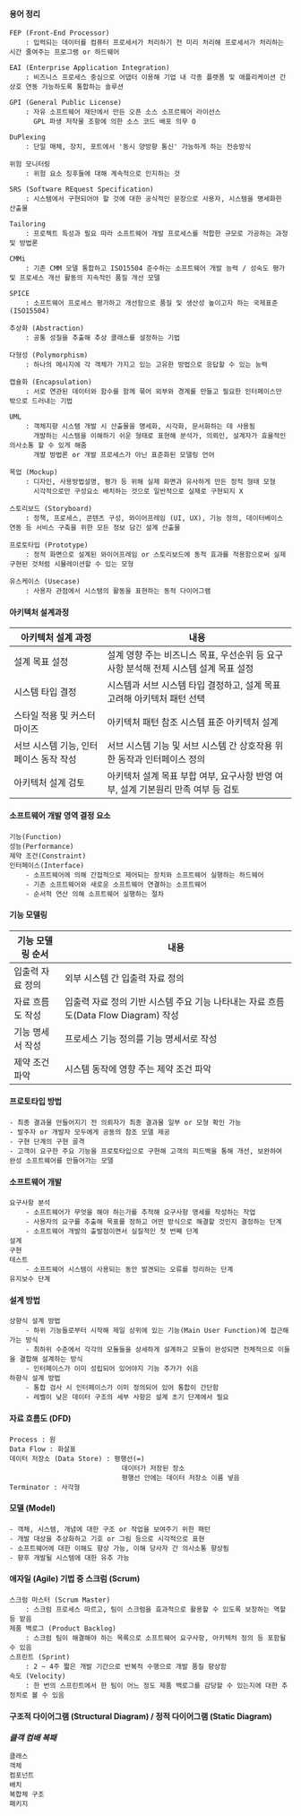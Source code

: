 #### 용어 정리
    FEP (Front-End Processor)
        : 입력되는 데이터를 컴퓨터 프로세서가 처리하기 전 미리 처리해 프로세서가 처리하는 시간 줄여주는 프로그램 or 하드웨어

    EAI (Enterprise Application Integration)
        : 비즈니스 프로세스 중심으로 어댑터 이용해 기업 내 각종 플랫폼 및 애플리케이션 간 상호 연동 가능하도록 통합하는 솔루션

    GPI (General Public License)
        : 자유 소프트웨어 재단에서 만든 오픈 소스 소프르웨어 라이선스
          GPL 파생 저작물 조항에 의한 소스 코드 배포 의무 O

    DuPlexing
        : 단일 매체, 장치, 포트에서 '동시 양방향 통신' 가능하게 하는 전송방식

    위험 모니터링
        : 위험 요소 징후들에 대해 계속적으로 인지하는 것

    SRS (Software REquest Specification)
        : 시스템에서 구현되어야 할 것에 대한 공식적인 문장으로 사용자, 시스템을 명세화한 산출물

    Tailoring
        : 프로젝트 특성과 필요 따라 소프트웨어 개발 프로세스를 적합한 규모로 가공하는 과정 및 방법론
    
    CMMi
        : 기존 CMM 모델 통합하고 ISO15504 준수하는 소프트웨어 개발 능력 / 성숙도 평가 및 프로세스 개선 활동의 지속적인 품질 개선 모델
    
    SPICE
        : 소프트웨어 프로세스 평가하고 개선함으로 품질 및 생산성 높이고자 하는 국제표준 (ISO15504)

    추상화 (Abstraction) 
        : 공통 성질을 추출해 추상 클래스를 설정하는 기법

    다형성 (Polymorphism)
        : 하나의 메시지에 각 객체가 가지고 있는 고유한 방법으로 응답할 수 있는 능력

    캡슐화 (Encapsulation)
        : 서로 연관된 데이터와 함수를 함께 묶어 외부와 경계를 만들고 필요한 인터페이스만 밖으로 드러내는 기법

    UML
        : 객체지향 시스템 개발 시 산출물을 명세화, 시각화, 문서화하는 데 사용됨
          개발하는 시스템을 이해하기 쉬운 형태로 표현해 분석가, 의뢰인, 설계자가 효율적인 의사소통 할 수 있게 해줌
          개발 방법론 or 개발 프로세스가 아닌 표준화된 모델링 언어

    목업 (Mockup)
        : 디자인, 사용방법설명, 평가 등 위해 실제 화면과 유사하게 만든 정적 형태 모형
          시각적으로만 구성요소 배치하는 것으로 일반적으로 실제로 구현되지 X

    스토리보드 (Storyboard)
        : 정책, 프로세스, 콘텐츠 구성, 와이어프레임 (UI, UX), 기능 정의, 데이터베이스 연동 등 서비스 구축을 위한 모든 정보 담긴 설계 산출물

    프로토타입 (Prototype)
        : 정적 화면으로 설계된 와이어프레임 or 스토리보드에 동적 효과를 적용함으로써 실제 구현된 것처럼 시뮬레이션할 수 있는 모형

    유스케이스 (Usecase)
        : 사용자 관점에서 시스템의 활동을 표현하는 동적 다이어그램

#### 아키텍처 설계과정
| 아키텍처 설계 과정 | 내용 |
| --- | --- |
| 설계 목표 설정 | 설계 영향 주는 비즈니스 목표, 우선순위 등 요구사항 분석해 전체 시스템 설계 목표 설정 |
| 시스템 타입 결정 | 시스템과 서브 시스템 타입 결정하고, 설계 목표 고려해 아키텍처 패턴 선택 |
| 스타일 적용 및 커스터마이즈 | 아키텍처 패턴 참조 시스템 표준 아키텍처 설계 |
| 서브 시스템 기능, 인터페이스 동작 작성 | 서브 시스템 기능 및 서브 시스템 간 상호작용 위한 동작과 인터페이스 정의 |
| 아키텍처 설계 검토 | 아키텍처 설계 목표 부합 여부, 요구사항 반영 여부, 설계 기본원리 만족 여부 등 검토


#### 소프트웨어 개발 영역 결정 요소
    기능(Function)
    성능(Performance)
    제약 조건(Constraint)
    인터페이스(Interface)
        - 소프트웨어에 의해 간접적으로 제어되는 장치와 소프트웨어 실행하는 하드웨어
        - 기존 소프트웨어와 새로운 소프트웨어 연결하는 소프트웨어
        - 순서적 연산 의해 소프트웨어 실행하는 절차


#### 기능 모델링
| 기능 모델링 순서 | 내용 |
| --- | --- |
| 입출력 자료 정의 | 외부 시스템 간 입출력 자료 정의 |
| 자료 흐름도 작성 | 입출력 자료 정의 기반 시스템 주요 기능 나타내는 자료 흐름도(Data Flow Diagram) 작성 |
| 기능 명세서 작성 | 프로세스 기능 정의를 기능 명세서로 작성 |
| 제약 조건 파악 | 시스템 동작에 영향 주는 제약 조건 파악 |


#### 프로토타입 방법
    - 최종 결과물 만들어지기 전 의뢰자가 최종 결과물 일부 or 모형 확인 가능
    - 발주자 or 개발자 모두에게 공동의 참조 모델 제공
    - 구현 단계의 구현 골격
    - 고객이 요구한 주요 기능을 프로토타입으로 구현해 고객의 피드백을 통해 개선, 보완하여 완성 소프트웨어를 만들어가는 모델


#### 소프트웨어 개발
    요구사항 분석
        - 소프트웨어가 무엇을 해야 하는가를 추적해 요구사항 명세를 작성하는 작업
        - 사용자의 요구를 추출해 목표를 정하고 어떤 방식으로 해결할 것인지 결정하는 단계
        - 소프트웨어 개발의 출발점이면서 실질적인 첫 번째 단계
    설계
    구현
    테스트
        - 소프트웨어 시스템이 사용되는 동안 발견되는 오류를 정리하는 단계
    유지보수 단계


#### 설계 방법
    상향식 설계 방법
        - 하위 기능들로부터 시작해 제일 상위에 있는 기능(Main User Function)에 접근해가는 방식
        - 최하위 수준에서 각각의 모듈들을 상세하게 설계하고 모듈이 완성되면 전체적으로 이들을 결합해 설계하는 방식
        - 인터페이스가 이미 성립되어 있어야지 기능 추가가 쉬음
    하향식 설계 방법
        - 통합 검사 시 인터페이스가 이미 정의되어 있어 통합이 간단함
        - 레벨이 낮은 데이터 구조의 세부 사항은 설계 초기 단계에서 필요


#### 자료 흐름도 (DFD)
    Process : 원
    Data Flow : 화살표
    데이터 저장소 (Data Store) : 평행선(=)
                                데이터가 저장된 장소
                                평행선 안에는 데이터 저장소 이름 넣음
    Terminator : 사각형


#### 모델 (Model)
    - 객체, 시스템, 개념에 대한 구조 or 작업을 보여주기 위한 패턴
    - 개발 대상을 추상화하고 기호 or 그림 등으로 시각적으로 표현
    - 소프트웨어에 대한 이해도 향상 가능, 이해 당사자 간 의사소통 향상됨
    - 향후 개발될 시스템에 대한 유추 가능


#### 애자일 (Agile) 기법 중 스크럼 (Scrum)
    스크럼 마스터 (Scrum Master)
        : 스크럼 프로세스 따르고, 팀이 스크럼을 효과적으로 활용할 수 있도록 보장하는 역할 등 맡음
    제품 백로그 (Product Backlog)
        : 스크럼 팀이 해결해야 하는 목록으로 소프트웨어 요구사항, 아키텍처 정의 등 포함될 수 있음
    스프린트 (Sprint)
        : 2 ~ 4주 짧은 개발 기간으로 반복적 수행으로 개발 품질 향상함
    속도 (Velocity)
        : 한 번의 스프린트에서 한 팀이 어느 정도 제품 백로그를 감당할 수 있는지에 대한 추정치로 볼 수 있음


#### 구조적 다이어그램 (Structural Diagram) / 정적 다이어그램 (Static Diagram)
***클객 컴배 복패***

    클래스
    객체
    컴포넌트
    배치
    복합체 구조
    패키지




